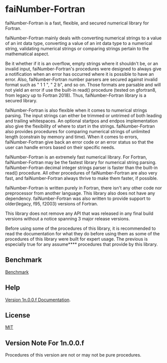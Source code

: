 # faiNumber-Fortran

faiNumber-Fortran is a fast, flexible, and secured numerical library for
Fortran.

faiNumber-Fortran mainly deals with converting numerical strings to a 
value of an int data type, converting a value of an int data type to a
numerical string, validating numerical strings or comparing strings 
pertain to the mathematical aspect.

Be it whether if it is an overflow, empty strings where it shouldn't be, 
or an invalid input, faiNumber-Fortran's procedures were designed to
always give a notification when an error has occurred where it is
possible to have an error. Also, faiNumber-Fortran number parsers are
secured against invalid format such as " 1 1 ", " 2 b", and so on. Those
formats are parsable and will not yield an error if use the built-in
read() procedure (tested on gfortran8, from legacy up to Fortran 2018).
Thus, faiNumber-Fortran library is a secured library.

faiNumber-Fortran is also flexible when it comes to numerical strings 
parsing. The input strings can either be trimmed or untrimed of both
leading and trailing whitespaces. An optional startpos and endpos
implementation also give the flexibility of where to start in the strings.
faiNumber-Fortran also provides procedures for comparing numerical
strings of unlimited length (constrain by memory and time). When it comes
to errors, faiNumber-Fortran give back an error code or an error status
so that the user can handle errors based on their specific needs.

faiNumber-Fortran is an extremely fast numerical library. For Fortran,
faiNumber-Fortran may be the fastest library for numerical string
parsing. faiNumber-Fortran decimal integer strings parser is faster than
the built-in read() procedure. All other procedures of faiNumber-Fortran
are also very fast, and faiNumber-Fortran always thrive to make them
faster, if possible.

faiNumber-Fortran is written purely in Fortran, there isn't any other
code nor preprocessor from another language. This library also does
not have any dependency. faiNumber-Fortran was also written to provide
support to older(legacy, f95, f2003) versions of Fortran.

This library does not remove any API that was released in any final
build versions without a notice spanning 3 major release versions.

Before using some of the procedures of this library, it is recommended to
read the documentation for what they do before using them as some of the
procedures of this library were built for expert usage. The previous is
especially true for any assume**** procedures that provide by this library.

## Benchmark
<a href="https://github.com/kevinhng86/faiNumber-Fortran/blob/v1n/benchmark.md">Benchmark</a>

## Help
<a href="https://lib.fai.host/fortran/faiNumber/v1n/">Version 1n.0.0.f Documentation</a>.

## License
<a href="https://github.com/kevinhng86/faiNumber-Fortran/blob/v1n/LICENSE">MIT</a>

## Version Note For 1n.0.0.f
Procedures of this version are not or may not be pure procedures.

